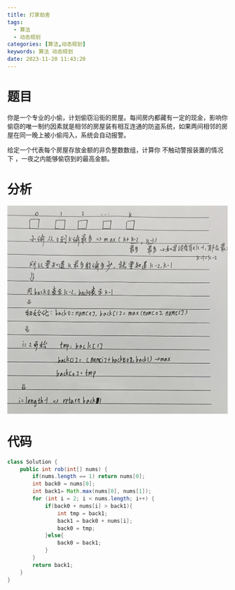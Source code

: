 ```yaml
---
title: 打家劫舍
tags:
  - 算法
  - 动态规划
categories: [算法,动态规划]
keywords: 算法 动态规划
date: 2023-11-20 11:43:20
---
```

# 题目
你是一个专业的小偷，计划偷窃沿街的房屋。每间房内都藏有一定的现金，影响你偷窃的唯一制约因素就是相邻的房屋装有相互连通的防盗系统，如果两间相邻的房屋在同一晚上被小偷闯入，系统会自动报警。

给定一个代表每个房屋存放金额的非负整数数组，计算你 不触动警报装置的情况下 ，一夜之内能够偷窃到的最高金额。

# 分析
![image](打家劫舍/image.jpg)
# 代码

```java
class Solution {
    public int rob(int[] nums) {
        if(nums.length == 1) return nums[0];
        int back0 = nums[0];
        int back1= Math.max(nums[0], nums[1]);
        for (int i = 2; i < nums.length; i++) {
            if(back0 + nums[i] > back1){
                int tmp = back1;
                back1 = back0 + nums[i];
                back0 = tmp;
            }else{
                back0 = back1;
            }
        }
        return back1;
    }
}
```